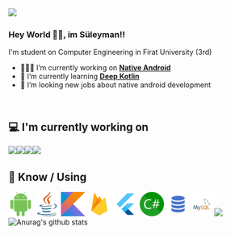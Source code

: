 <img src='https://user-images.githubusercontent.com/25854605/87244476-65080280-c446-11ea-8b2a-958d50b07950.gif' width=800/>

### Hey World 👋🏽, im Süleyman!!
I'm student on Computer Engineering in Firat University (3rd)
- 👨🏽‍💻 I’m currently working on **[Native Android](https://github.com/android "ANDROID")**
- 🌱 I’m currently learning **[Deep Kotlin](https://kotlinlang.org/ "Deep Kotlin")**
- 👯 I’m looking new jobs about native android development
<br>

## 💻 I'm currently working on

<a href="https://developer.android.com/" target="_blank"><img src="https://www.vectorlogo.zone/logos/android/android-ar21.svg"></a><a href="https://firebase.google.com/" target="_blank"><img src="https://www.vectorlogo.zone/logos/firebase/firebase-ar21.svg"></a><img src="https://www.vectorlogo.zone/logos/java/java-ar21.svg"></code><img src="https://www.vectorlogo.zone/logos/kotlinlang/kotlinlang-ar21.svg">
<br/>

## 🧠 Know / Using
<img src="https://github.com/github/explore/blob/master/topics/android/android.png?raw=true" height="48" /> <img src="https://github.com/github/explore/blob/master/topics/java/java.png?raw=true" height="48" /> <img src="https://github.com/github/explore/blob/master/topics/kotlin/kotlin.png?raw=true" height="48" /> <img src="https://github.com/github/explore/blob/master/topics/firebase/firebase.png?raw=true" height="48" /> <img src="https://github.com/github/explore/blob/master/topics/flutter/flutter.png?raw=true" height="48">   <img src="https://github.com/github/explore/blob/master/topics/csharp/csharp.png?raw=true" height="48" /> <img src="https://github.com/github/explore/blob/master/topics/sql/sql.png?raw=true" height="48" /><img src="https://github.com/github/explore/blob/master/topics/mysql/mysql.png?raw=true" height="48" /><img src="https://upload.wikimedia.org/wikipedia/commons/thumb/c/c2/Adobe_XD_CC_icon.svg/1051px-Adobe_XD_CC_icon.svg.png" height="48" />
<br/>
![Anurag's github stats](https://github-readme-stats.vercel.app/api?username=iamcodder&show_icons=true)
